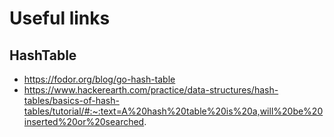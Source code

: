 # Useful links

## HashTable

- https://fodor.org/blog/go-hash-table
- https://www.hackerearth.com/practice/data-structures/hash-tables/basics-of-hash-tables/tutorial/#:~:text=A%20hash%20table%20is%20a,will%20be%20inserted%20or%20searched.